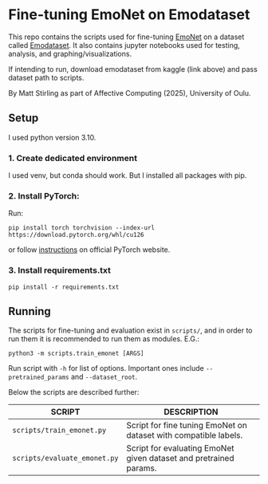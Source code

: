 # Fine-tuning EmoNet on Emodataset

This repo contains the scripts used for fine-tuning [EmoNet](https://github.com/face-analysis/emonet) on a dataset called [Emodataset](https://www.kaggle.com/datasets/susmitdas1053/emodataset?select=Emodataset). It also contains jupyter notebooks used for testing, analysis, and graphing/visualizations. 

If intending to run, download emodataset from kaggle (link above) and pass dataset path to scripts. 

By Matt Stirling as part of Affective Computing (2025), University of Oulu. 


## Setup

I used python version 3.10.

### 1. Create dedicated environment

I used venv, but conda should work. But I installed all packages with pip. 

### 2. Install PyTorch:
Run:
```
pip install torch torchvision --index-url https://download.pytorch.org/whl/cu126
```
or follow [instructions](https://pytorch.org/#:~:text=and%20easy%20scaling.-,Install%20PyTorch,of%20PyTorch.%20Note%20that%20LibTorch%20is%20only%20available%20for%20C%2B%2B.,-NOTE%3A%20Latest) on official PyTorch website.

### 3. Install requirements.txt
```
pip install -r requirements.txt
```

## Running

The scripts for fine-tuning and evaluation exist in `scripts/`, and in order to run them it is recommended to run them as modules. E.G.:

```
python3 -m scripts.train_emonet [ARGS]
```

Run script with `-h` for list of options. Important ones include `--pretrained_params` and `--dataset_root`. 

Below the scripts are described further:

| SCRIPT | DESCRIPTION |
| --- | --- |
| `scripts/train_emonet.py` | Script for fine tuning EmoNet on dataset with compatible labels.  |
| `scripts/evaluate_emonet.py` | Script for evaluating EmoNet given dataset and pretrained params.  |

